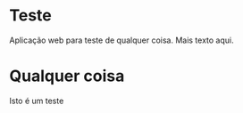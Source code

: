 Teste
=====

Aplicação web para teste de qualquer coisa. Mais texto aqui.

Qualquer coisa
==========
Isto é um teste